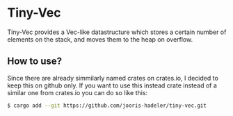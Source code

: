 # Tiny-Vec
Tiny-Vec provides a Vec-like datastructure which stores a certain number of elements on the stack, and moves them to the heap on overflow.

## How to use?
Since there are already simmilarly named crates on crates.io, I decided to keep this on github only.
If you want to use this instead crate instead of a similar one from crates.io you can do so like this:

```bash
$ cargo add --git https://github.com/jooris-hadeler/tiny-vec.git
```